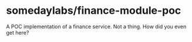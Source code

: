 # somedaylabs/finance-module-poc

A POC implementation of a finance service. Not a thing. How did you even get here?

